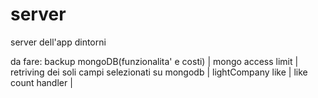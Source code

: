 # server
server dell'app dintorni

da fare: 
    backup mongoDB(funzionalita' e costi) | 
    mongo access limit | 
    retriving dei soli campi selezionati su mongodb | 
    lightCompany like | 
    like count handler |
